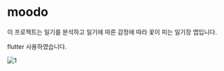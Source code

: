 # moodo
이 프로젝트는 일기를 분석하고 일기에 따른 감정에 따라 꽃이 피는 일기장 앱입니다. 
<br>

flutter 사용하였습니다.

![1](https://github.com/user-attachments/assets/cbd65b5e-bef2-4156-84c1-66ba9eb85307)


